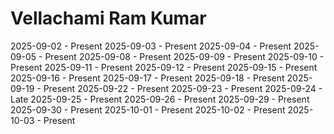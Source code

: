 # Vellachami Ram Kumar
2025-09-02 - Present
2025-09-03 - Present
2025-09-04 - Present
2025-09-05 - Present
2025-09-08 - Present
2025-09-09 - Present
2025-09-10 - Present
2025-09-11 - Present
2025-09-12 - Present
2025-09-15 - Present
2025-09-16 - Present
2025-09-17 - Present
2025-09-18 - Present
2025-09-19 - Present
2025-09-22 - Present
2025-09-23 - Present
2025-09-24 - Late
2025-09-25 - Present
2025-09-26 - Present
2025-09-29 - Present
2025-09-30 - Present
2025-10-01 - Present
2025-10-02 - Present
2025-10-03 - Present
